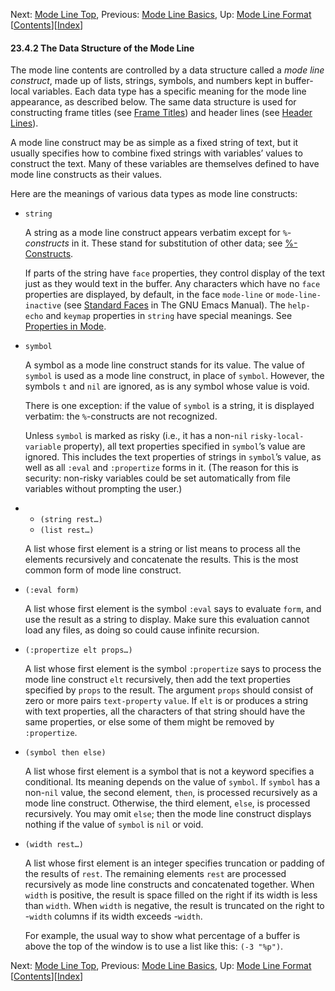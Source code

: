 <!-- This is the GNU Emacs Lisp Reference Manual
corresponding to Emacs version 27.2.

Copyright (C) 1990-1996, 1998-2021 Free Software Foundation,
Inc.

Permission is granted to copy, distribute and/or modify this document
under the terms of the GNU Free Documentation License, Version 1.3 or
any later version published by the Free Software Foundation; with the
Invariant Sections being "GNU General Public License," with the
Front-Cover Texts being "A GNU Manual," and with the Back-Cover
Texts as in (a) below.  A copy of the license is included in the
section entitled "GNU Free Documentation License."

(a) The FSF's Back-Cover Text is: "You have the freedom to copy and
modify this GNU manual.  Buying copies from the FSF supports it in
developing GNU and promoting software freedom." -->

<!-- Created by GNU Texinfo 6.7, http://www.gnu.org/software/texinfo/ -->

Next: [Mode Line Top](Mode-Line-Top.html), Previous: [Mode Line Basics](Mode-Line-Basics.html), Up: [Mode Line Format](Mode-Line-Format.html)   \[[Contents](index.html#SEC_Contents "Table of contents")]\[[Index](Index.html "Index")]

#### 23.4.2 The Data Structure of the Mode Line

The mode line contents are controlled by a data structure called a *mode line construct*, made up of lists, strings, symbols, and numbers kept in buffer-local variables. Each data type has a specific meaning for the mode line appearance, as described below. The same data structure is used for constructing frame titles (see [Frame Titles](Frame-Titles.html)) and header lines (see [Header Lines](Header-Lines.html)).

A mode line construct may be as simple as a fixed string of text, but it usually specifies how to combine fixed strings with variables’ values to construct the text. Many of these variables are themselves defined to have mode line constructs as their values.

Here are the meanings of various data types as mode line constructs:

*   `string`

    A string as a mode line construct appears verbatim except for *`%`-constructs* in it. These stand for substitution of other data; see [%-Constructs](_0025_002dConstructs.html).

    If parts of the string have `face` properties, they control display of the text just as they would text in the buffer. Any characters which have no `face` properties are displayed, by default, in the face `mode-line` or `mode-line-inactive` (see [Standard Faces](https://www.gnu.org/software/emacs/manual/html_node/emacs/Standard-Faces.html#Standard-Faces) in The GNU Emacs Manual). The `help-echo` and `keymap` properties in `string` have special meanings. See [Properties in Mode](Properties-in-Mode.html).

*   `symbol`

    A symbol as a mode line construct stands for its value. The value of `symbol` is used as a mode line construct, in place of `symbol`. However, the symbols `t` and `nil` are ignored, as is any symbol whose value is void.

    There is one exception: if the value of `symbol` is a string, it is displayed verbatim: the `%`-constructs are not recognized.

    Unless `symbol` is marked as risky (i.e., it has a non-`nil` `risky-local-variable` property), all text properties specified in `symbol`’s value are ignored. This includes the text properties of strings in `symbol`’s value, as well as all `:eval` and `:propertize` forms in it. (The reason for this is security: non-risky variables could be set automatically from file variables without prompting the user.)

*   *   `(string rest…)`
    *   `(list rest…)`

    A list whose first element is a string or list means to process all the elements recursively and concatenate the results. This is the most common form of mode line construct.

*   `(:eval form)`

    A list whose first element is the symbol `:eval` says to evaluate `form`, and use the result as a string to display. Make sure this evaluation cannot load any files, as doing so could cause infinite recursion.

*   `(:propertize elt props…)`

    A list whose first element is the symbol `:propertize` says to process the mode line construct `elt` recursively, then add the text properties specified by `props` to the result. The argument `props` should consist of zero or more pairs `text-property` `value`. If `elt` is or produces a string with text properties, all the characters of that string should have the same properties, or else some of them might be removed by `:propertize`.

*   `(symbol then else)`

    A list whose first element is a symbol that is not a keyword specifies a conditional. Its meaning depends on the value of `symbol`. If `symbol` has a non-`nil` value, the second element, `then`, is processed recursively as a mode line construct. Otherwise, the third element, `else`, is processed recursively. You may omit `else`; then the mode line construct displays nothing if the value of `symbol` is `nil` or void.

*   `(width rest…)`

    A list whose first element is an integer specifies truncation or padding of the results of `rest`. The remaining elements `rest` are processed recursively as mode line constructs and concatenated together. When `width` is positive, the result is space filled on the right if its width is less than `width`. When `width` is negative, the result is truncated on the right to -`width` columns if its width exceeds -`width`.

    For example, the usual way to show what percentage of a buffer is above the top of the window is to use a list like this: `(-3 "%p")`.

Next: [Mode Line Top](Mode-Line-Top.html), Previous: [Mode Line Basics](Mode-Line-Basics.html), Up: [Mode Line Format](Mode-Line-Format.html)   \[[Contents](index.html#SEC_Contents "Table of contents")]\[[Index](Index.html "Index")]
